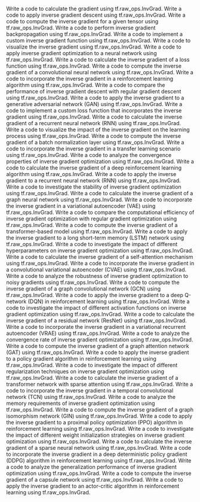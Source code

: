 Write a code to calculate the gradient using tf.raw_ops.InvGrad.
Write a code to apply inverse gradient descent using tf.raw_ops.InvGrad.
Write a code to compute the inverse gradient for a given tensor using tf.raw_ops.InvGrad.
Write a code to perform inverse gradient backpropagation using tf.raw_ops.InvGrad.
Write a code to implement a custom inverse gradient function using tf.raw_ops.InvGrad.
Write a code to visualize the inverse gradient using tf.raw_ops.InvGrad.
Write a code to apply inverse gradient optimization to a neural network using tf.raw_ops.InvGrad.
Write a code to calculate the inverse gradient of a loss function using tf.raw_ops.InvGrad.
Write a code to compute the inverse gradient of a convolutional neural network using tf.raw_ops.InvGrad.
Write a code to incorporate the inverse gradient in a reinforcement learning algorithm using tf.raw_ops.InvGrad.
Write a code to compare the performance of inverse gradient descent with regular gradient descent using tf.raw_ops.InvGrad.
Write a code to apply the inverse gradient to a generative adversarial network (GAN) using tf.raw_ops.InvGrad.
Write a code to implement a custom loss function that incorporates the inverse gradient using tf.raw_ops.InvGrad.
Write a code to calculate the inverse gradient of a recurrent neural network (RNN) using tf.raw_ops.InvGrad.
Write a code to visualize the impact of the inverse gradient on the learning process using tf.raw_ops.InvGrad.
Write a code to compute the inverse gradient of a batch normalization layer using tf.raw_ops.InvGrad.
Write a code to incorporate the inverse gradient in a transfer learning scenario using tf.raw_ops.InvGrad.
Write a code to analyze the convergence properties of inverse gradient optimization using tf.raw_ops.InvGrad.
Write a code to calculate the inverse gradient of a deep reinforcement learning algorithm using tf.raw_ops.InvGrad.
Write a code to apply the inverse gradient to a recurrent neural network (RNN) using tf.raw_ops.InvGrad.
Write a code to investigate the stability of inverse gradient optimization using tf.raw_ops.InvGrad.
Write a code to calculate the inverse gradient of a graph neural network using tf.raw_ops.InvGrad.
Write a code to incorporate the inverse gradient in a variational autoencoder (VAE) using tf.raw_ops.InvGrad.
Write a code to compare the computational efficiency of inverse gradient optimization with regular gradient optimization using tf.raw_ops.InvGrad.
Write a code to compute the inverse gradient of a transformer-based model using tf.raw_ops.InvGrad.
Write a code to apply the inverse gradient to a long short-term memory (LSTM) network using tf.raw_ops.InvGrad.
Write a code to investigate the impact of different hyperparameters on inverse gradient optimization using tf.raw_ops.InvGrad.
Write a code to calculate the inverse gradient of a self-attention mechanism using tf.raw_ops.InvGrad.
Write a code to incorporate the inverse gradient in a convolutional variational autoencoder (CVAE) using tf.raw_ops.InvGrad.
Write a code to analyze the robustness of inverse gradient optimization to noisy gradients using tf.raw_ops.InvGrad.
Write a code to compute the inverse gradient of a graph convolutional network (GCN) using tf.raw_ops.InvGrad.
Write a code to apply the inverse gradient to a deep Q-network (DQN) in reinforcement learning using tf.raw_ops.InvGrad.
Write a code to investigate the impact of different activation functions on inverse gradient optimization using tf.raw_ops.InvGrad.
Write a code to calculate the inverse gradient of a residual network (ResNet) using tf.raw_ops.InvGrad.
Write a code to incorporate the inverse gradient in a variational recurrent autoencoder (VRAE) using tf.raw_ops.InvGrad.
Write a code to analyze the convergence rate of inverse gradient optimization using tf.raw_ops.InvGrad.
Write a code to compute the inverse gradient of a graph attention network (GAT) using tf.raw_ops.InvGrad.
Write a code to apply the inverse gradient to a policy gradient algorithm in reinforcement learning using tf.raw_ops.InvGrad.
Write a code to investigate the impact of different regularization techniques on inverse gradient optimization using tf.raw_ops.InvGrad.
Write a code to calculate the inverse gradient of a transformer network with sparse attention using tf.raw_ops.InvGrad.
Write a code to incorporate the inverse gradient in a temporal convolutional network (TCN) using tf.raw_ops.InvGrad.
Write a code to analyze the memory requirements of inverse gradient optimization using tf.raw_ops.InvGrad.
Write a code to compute the inverse gradient of a graph isomorphism network (GIN) using tf.raw_ops.InvGrad.
Write a code to apply the inverse gradient to a proximal policy optimization (PPO) algorithm in reinforcement learning using tf.raw_ops.InvGrad.
Write a code to investigate the impact of different weight initialization strategies on inverse gradient optimization using tf.raw_ops.InvGrad.
Write a code to calculate the inverse gradient of a sparse neural network using tf.raw_ops.InvGrad.
Write a code to incorporate the inverse gradient in a deep deterministic policy gradient (DDPG) algorithm in reinforcement learning using tf.raw_ops.InvGrad.
Write a code to analyze the generalization performance of inverse gradient optimization using tf.raw_ops.InvGrad.
Write a code to compute the inverse gradient of a capsule network using tf.raw_ops.InvGrad.
Write a code to apply the inverse gradient to an actor-critic algorithm in reinforcement learning using tf.raw_ops.InvGrad.
